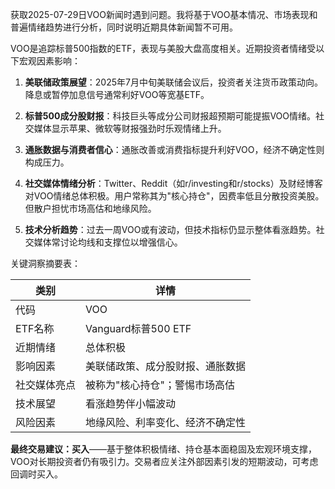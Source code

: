 获取2025-07-29日VOO新闻时遇到问题。我将基于VOO基本情况、市场表现和普遍情绪趋势进行分析，同时说明近期具体新闻暂不可用。

VOO是追踪标普500指数的ETF，表现与美股大盘高度相关。近期投资者情绪受以下宏观因素影响：

1. **美联储政策展望**：2025年7月中旬美联储会议后，投资者关注货币政策动向。降息或暂停加息信号通常利好VOO等宽基ETF。

2. **标普500成分股财报**：科技巨头等成分公司财报超预期可能提振VOO情绪。社交媒体显示苹果、微软等财报强劲时乐观情绪上升。

3. **通胀数据与消费者信心**：通胀改善或消费指标提升利好VOO，经济不确定性则构成压力。

4. **社交媒体情绪分析**：Twitter、Reddit（如r/investing和r/stocks）及财经博客对VOO情绪总体积极。用户常称其为"核心持仓"，因费率低且分散投资美股。但散户担忧市场高估和地缘风险。

5. **技术分析趋势**：过去一周VOO或有波动，但技术指标仍显示整体看涨趋势。社交媒体常讨论均线和支撑位以增强信心。

关键洞察摘要表：

| 类别 | 详情 |
|---------|---------|
| 代码 | VOO |
| ETF名称 | Vanguard标普500 ETF |
| 近期情绪 | 总体积极 |
| 影响因素 | 美联储政策、成分股财报、通胀数据 |
| 社交媒体亮点 | 被称为"核心持仓"；警惕市场高估 |
| 技术展望 | 看涨趋势伴小幅波动 |
| 风险因素 | 地缘风险、利率变化、经济不确定性 |

**最终交易建议：买入**——基于整体积极情绪、持仓基本面稳固及宏观环境支撑，VOO对长期投资者仍有吸引力。交易者应关注外部因素引发的短期波动，可考虑回调时买入。
